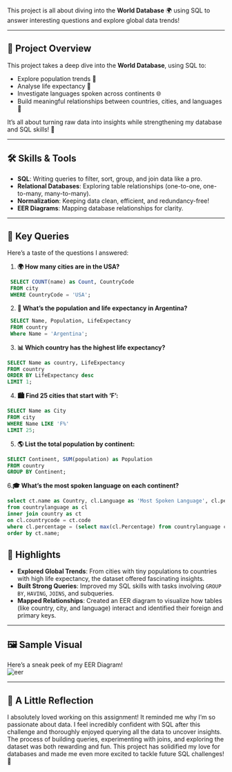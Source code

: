 This project is all about diving into the **World Database** 🌍 using SQL to answer interesting questions and explore global data trends!  

---

## 🎯 Project Overview  

This project takes a deep dive into the **World Database**, using SQL to:  
- Explore population trends 🌆  
- Analyse life expectancy 🌱  
- Investigate languages spoken across continents 🌐  
- Build meaningful relationships between countries, cities, and languages 🤝  

It’s all about turning raw data into insights while strengthening my database and SQL skills! 💪

---

## 🛠️ Skills & Tools  

- **SQL**: Writing queries to filter, sort, group, and join data like a pro.  
- **Relational Databases**: Exploring table relationships (one-to-one, one-to-many, many-to-many).  
- **Normalization**: Keeping data clean, efficient, and redundancy-free!  
- **EER Diagrams**: Mapping database relationships for clarity.  

---

## 📝 Key Queries  

Here’s a taste of the questions I answered:  

1. **🌍 How many cities are in the USA?**  
  ```sql
   SELECT COUNT(name) as Count, CountryCode 
   FROM city 
   WHERE CountryCode = 'USA';
```
2. **🌱 What’s the population and life expectancy in Argentina?**
  ```sql
   SELECT Name, Population, LifeExpectancy
   FROM country
   Where Name = 'Argentina';
```
3. **📊 Which country has the highest life expectancy?**
```sql
SELECT Name as country, LifeExpectancy
FROM country
ORDER BY LifeExpectancy desc
LIMIT 1;
```
4. **🏙️ Find 25 cities that start with ‘F’:**
```sql
SELECT Name as City
FROM city 
WHERE Name LIKE 'F%' 
LIMIT 25;
```
5. **🌎 List the total population by continent:**
```sql
SELECT Continent, SUM(population) as Population 
FROM country 
GROUP BY Continent;
```
6.**🎓 What’s the most spoken language on each continent?**
```sql
select ct.name as Country, cl.Language as 'Most Spoken Language', cl.percentage
from countrylanguage as cl
inner join country as ct
on cl.countrycode = ct.code
where cl.percentage = (select max(cl.Percentage) from countrylanguage cl where cl.CountryCode = ct.Code)
order by ct.name;
```
## 🌟 Highlights  

- **Explored Global Trends**: From cities with tiny populations to countries with high life expectancy, the dataset offered fascinating insights.  
- **Built Strong Queries**: Improved my SQL skills with tasks involving `GROUP BY`, `HAVING`, `JOINS`, and subqueries.  
- **Mapped Relationships**: Created an EER diagram to visualize how tables (like country, city, and language) interact and identified their foreign and primary keys.  

---

## 🖼️ Sample Visual  

Here’s a sneak peek of my EER Diagram!  
![eer](https://github.com/user-attachments/assets/6fabca9a-cb49-4c09-9c8b-fe7032e37439)

---

## 🐾 A Little Reflection  

I absolutely loved working on this assignment! It reminded me why I’m so passionate about data. I feel incredibly confident with SQL after this challenge and thoroughly enjoyed querying all the data to uncover insights. The process of building queries, experimenting with joins, and exploring the dataset was both rewarding and fun. This project has solidified my love for databases and made me even more excited to tackle future SQL challenges! 💪  
